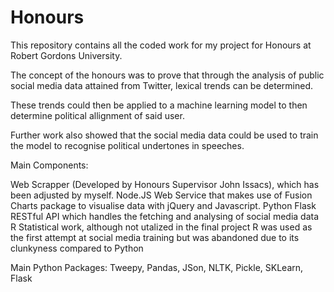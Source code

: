 # Honours

This repository contains all the coded work for my project for Honours at Robert Gordons University.

The concept of the honours was to prove that through the analysis of public social media data attained from Twitter, lexical trends can be determined.

These trends could then be applied to a machine learning model to then determine political allignment of said user.

Further work also showed that the social media data could be used to train the model to recognise political undertones in speeches.

Main Components:

Web Scrapper (Developed by Honours Supervisor John Issacs), which has been adjusted by myself.
Node.JS Web Service that makes use of Fusion Charts package to visualise data with jQuery and Javascript.
Python Flask RESTful API which handles the fetching and analysing of social media data
R Statistical work, although not utalized in the final project R was used as the first attempt at social media training but was abandoned due to its clunkyness compared to Python


Main Python Packages: Tweepy, Pandas, JSon, NLTK, Pickle, SKLearn, Flask
